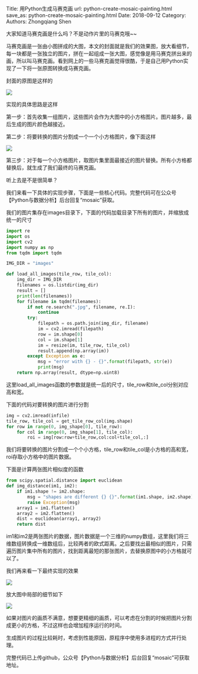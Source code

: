 Title: 用Python生成马赛克画
url: python-create-mosaic-painting.html
save_as: python-create-mosaic-painting.html
Date: 2018-09-12
Category:
Authors: Zhongqiang Shen

大家知道马赛克画是什么吗？不是动作片里的马赛克哦~~

马赛克画是一张由小图拼成的大图，本文的封面就是我们的效果图，放大看细节，每一块都是一张独立的图片，拼在一起组成一张大图，感觉像是用马赛克拼出来的画，所以叫马赛克画。看到网上的一些马赛克画觉得很酷，于是自己用Python实现了一下将一张原图转换成马赛克画。




封面的原图是这样的

![]({static}/images/v2-02d2a072293c25d903646202c30e8410_r.jpg)




实现的具体思路是这样

第一步：首先收集一组图片，这些图片会作为大图中的小方格图片。图片越多，最后生成的图片颜色越接近。

第二步：将要转换的图片分割成一个一个小方格图片，像下面这样

![]({static}/images/v2-13616576364baef8063e962f9cb8ae6e_r.jpg)

第三步：对于每一个小方格图片，取图片集里面最接近的图片替换。所有小方格都替换后，就生成了我们最终的马赛克画。

听上去是不是很简单？




我们来看一下具体的实现步骤，下面是一些核心代码。完整代码可在公众号【Python与数据分析】后台回复“mosaic”获取。


我们的图片集存在images目录下，下面的代码加载目录下所有的图片，并缩放成统一的尺寸

```python
import re
import os
import cv2
import numpy as np
from tqdm import tqdm

IMG_DIR = "images"

def load_all_images(tile_row, tile_col):
    img_dir = IMG_DIR
    filenames = os.listdir(img_dir)
    result = []
    print(len(filenames))
    for filename in tqdm(filenames):
        if not re.search(".jpg", filename, re.I):
            continue
        try:
            filepath = os.path.join(img_dir, filename)
            im = cv2.imread(filepath)
            row = im.shape[0]
            col = im.shape[1]
            im = resize(im, tile_row, tile_col)
            result.append(np.array(im))
        except Exception as e:
            msg = "error with {} - {}".format(filepath, str(e))
            print(msg)
    return np.array(result, dtype=np.uint8)

```

这里load\_all\_images函数的参数就是统一后的尺寸，tile\_row和tile\_col分别对应高和宽。




下面的代码对要转换的图片进行分割

```python
img = cv2.imread(infile)
tile_row, tile_col = get_tile_row_col(img.shape)
for row in range(0, img_shape[0], tile_row):
    for col in range(0, img_shape[1], tile_col):
        roi = img[row:row+tile_row,col:col+tile_col,:]

```

我们将要转换的图片分割成一个个小方格，tile\_row和tile\_col是小方格的高和宽，roi存取小方格中的图片数据。




下面是计算两张图片相似度的函数

```python
from scipy.spatial.distance import euclidean
def img_distance(im1, im2):
    if im1.shape != im2.shape:
        msg = "shapes are different {} {}".format(im1.shape, im2.shape)
        raise Exception(msg)
    array1 = im1.flatten()
    array2 = im2.flatten()
    dist = euclidean(array1, array2)
    return dist

```

im1和im2是两张图片的数据，图片数据是一个三维的numpy数组，这里我们将三维数组转换成一维数组后，比较两者的欧式距离。之后要找出最相似的图片，只需遍历图片集中所有的图片，找到距离最短的那张图片，去替换原图中的小方格就可以了。




我们再来看一下最终实现的效果

![]({static}/images/v2-97cb4cfc307a40b0121560e6f1de3dcd_r.jpg)

放大图中局部的细节如下

![]({static}/images/v2-c4506d984d721fb8cfbd9f502911d36d_r.jpg)

如果对图片的画质不满意，想要更精细的画质，可以考虑在分割的时候把图片分割成更小的方格，不过这样也会增加程序运行的时间。

生成图片的过程比较耗时，考虑到性能原因，原程序中使用多进程的方式并行处理。




完整代码已上传github，公众号【Python与数据分析】后台回复“mosaic”可获取地址。



